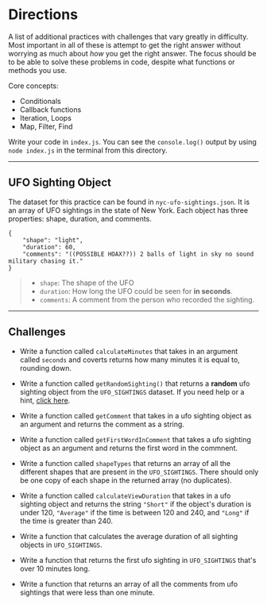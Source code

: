 # Directions

A list of additional practices with challenges that vary greatly in difficulty. Most important in all of these is attempt to get the right answer without worrying as much about _how_ you get the right answer. The focus should be to be able to solve these problems in code, despite what functions or methods you use.

Core concepts:
* Conditionals
* Callback functions
* Iteration, Loops
* Map, Filter, Find

Write your code in `index.js`. You can see the `console.log()` output by using `node index.js` in the terminal from this directory.

---
## UFO Sighting Object

The dataset for this practice can be found in `nyc-ufo-sightings.json`. It is an array of UFO sightings in the state of New York. Each object has three properties: shape, duration, and comments.

```
{
    "shape": "light",
    "duration": 60,
    "comments": "((POSSIBLE HOAX??)) 2 balls of light in sky no sound military chasing it."
}
```
> * `shape`: The shape of the UFO
> * `duration`: How long the UFO could be seen for **in seconds**.
> * `comments`: A comment from the person who recorded the sighting.

---
## Challenges

* Write a function called `calculateMinutes` that takes in an argument called `seconds` and coverts returns how many minutes it is equal to, rounding down.

* Write a function called `getRandomSighting()` that returns a **random** ufo sighting object from the `UFO_SIGHTINGS` dataset. If you need help or a hint, [click here](https://stackoverflow.com/questions/4550505/getting-a-random-value-from-a-javascript-array).

* Write a function called `getComment` that takes in a ufo sighting object as an argument and returns the comment as a string.

* Write a function called `getFirstWordInComment` that takes a ufo sighting object as an argument and returns the first word in the commnent.

* Write a function called `shapeTypes` that returns an array of all the different shapes that are present in the `UFO_SIGHTINGS`. There should only be one copy of each shape in the returned array (no duplicates). 

* Write a function called `calculateViewDuration` that takes in a ufo sighting object and returns the string `"Short"` if the object's duration is under 120, `"Average"` if the time is between 120 and 240, and `"Long"` if the time is greater than 240.

* Write a function that calculates the average duration of all sighting objects in `UFO_SIGHTINGS`.

* Write a function that returns the first ufo sighting in `UFO_SIGHTINGS` that's over 10 minutes long.

* Write a function that returns an array of all the comments from ufo sightings that were less than one minute.